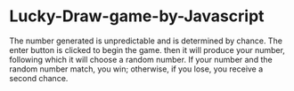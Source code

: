 # Lucky-Draw-game-by-Javascript
The number generated is unpredictable and is determined by chance. The enter button is clicked to begin the game. then it will produce your number, following which it will choose a random number. If your number and the random number match, you win; otherwise, if you lose, you receive a second chance.
